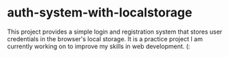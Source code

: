 # auth-system-with-localstorage

This project provides a simple login and registration system that stores user credentials in the browser's local storage. It is a practice project I am currently working on to improve my skills in web development. (:
